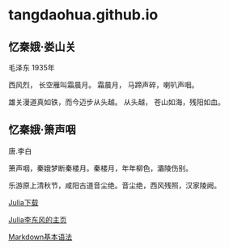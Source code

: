 # tangdaohua.github.io

## 忆秦娥·娄山关
毛泽东
1935年

西风烈，
长空雁叫霜晨月。
霜晨月，
马蹄声碎，喇叭声咽。

雄关漫道真如铁，而今迈步从头越。
从头越，
苍山如海，残阳如血。

## 忆秦娥·箫声咽
唐.李白

箫声咽，秦娥梦断秦楼月。秦楼月，年年柳色，灞陵伤别。

乐游原上清秋节，咸阳古道音尘绝。音尘绝，西风残照，汉家陵阙。


<a href="https://julialang.org/downloads" target="_blank">Julia下载</a>

<a href="https://www.math.pku.edu.cn/teachers/lidf" target="_blank">Julia李东风的主页</a>

<a href="https://www.jianshu.com/p/191d1e21f7ed" target="_blank">Markdown基本语法</a>
